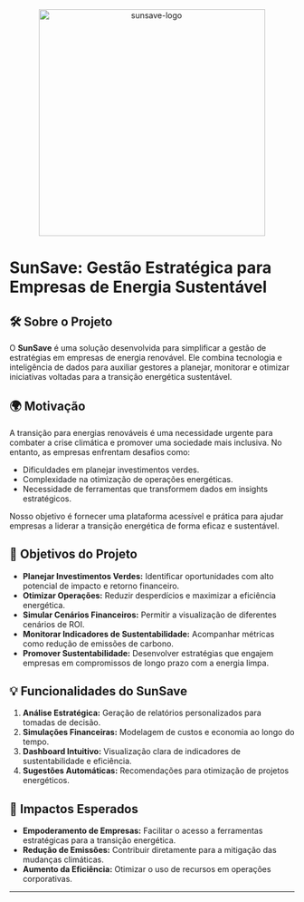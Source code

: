 <div align="center">
  <img src="https://github.com/user-attachments/assets/eff56402-e5f5-46c4-8e39-cb76b4c939d2" alt="sunsave-logo" width="400px">
</div>

# SunSave: Gestão Estratégica para Empresas de Energia Sustentável  

## 🛠 **Sobre o Projeto**  
O **SunSave** é uma solução desenvolvida para simplificar a gestão de estratégias em empresas de energia renovável. Ele combina tecnologia e inteligência de dados para auxiliar gestores a planejar, monitorar e otimizar iniciativas voltadas para a transição energética sustentável.  


## 🌍 **Motivação**  
A transição para energias renováveis é uma necessidade urgente para combater a crise climática e promover uma sociedade mais inclusiva. No entanto, as empresas enfrentam desafios como:  
- Dificuldades em planejar investimentos verdes.  
- Complexidade na otimização de operações energéticas.  
- Necessidade de ferramentas que transformem dados em insights estratégicos.  

Nosso objetivo é fornecer uma plataforma acessível e prática para ajudar empresas a liderar a transição energética de forma eficaz e sustentável.  


## 🎯 **Objetivos do Projeto**  
- **Planejar Investimentos Verdes:** Identificar oportunidades com alto potencial de impacto e retorno financeiro.  
- **Otimizar Operações:** Reduzir desperdícios e maximizar a eficiência energética.  
- **Simular Cenários Financeiros:** Permitir a visualização de diferentes cenários de ROI.  
- **Monitorar Indicadores de Sustentabilidade:** Acompanhar métricas como redução de emissões de carbono.  
- **Promover Sustentabilidade:** Desenvolver estratégias que engajem empresas em compromissos de longo prazo com a energia limpa.  


## 💡 **Funcionalidades do SunSave**  
1. **Análise Estratégica:** Geração de relatórios personalizados para tomadas de decisão.  
2. **Simulações Financeiras:** Modelagem de custos e economia ao longo do tempo.  
3. **Dashboard Intuitivo:** Visualização clara de indicadores de sustentabilidade e eficiência.  
4. **Sugestões Automáticas:** Recomendações para otimização de projetos energéticos.  


## 🚀 **Impactos Esperados**  
- **Empoderamento de Empresas:** Facilitar o acesso a ferramentas estratégicas para a transição energética.  
- **Redução de Emissões:** Contribuir diretamente para a mitigação das mudanças climáticas.  
- **Aumento da Eficiência:** Otimizar o uso de recursos em operações corporativas.  

---
